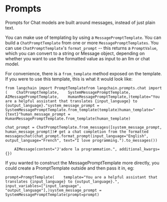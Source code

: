 Prompts
=======

Prompts for Chat models are built around messages, instead of just plain text.

You can make use of templating by using a `MessagePromptTemplate`. You can build a `ChatPromptTemplate` from one or more `MessagePromptTemplates`. You can use `ChatPromptTemplate`'s `format_prompt` -- this returns a `PromptValue`, which you can convert to a string or Message object, depending on whether you want to use the formatted value as input to an llm or chat model.

For convenience, there is a `from_template` method exposed on the template. If you were to use this template, this is what it would look like:

    from langchain import PromptTemplatefrom langchain.prompts.chat import (    ChatPromptTemplate,    SystemMessagePromptTemplate,    AIMessagePromptTemplate,    HumanMessagePromptTemplate,)template="You are a helpful assistant that translates {input_language} to {output_language}."system_message_prompt = SystemMessagePromptTemplate.from_template(template)human_template="{text}"human_message_prompt = HumanMessagePromptTemplate.from_template(human_template)

    chat_prompt = ChatPromptTemplate.from_messages([system_message_prompt, human_message_prompt])# get a chat completion from the formatted messageschat(chat_prompt.format_prompt(input_language="English", output_language="French", text="I love programming.").to_messages())

        AIMessage(content="J'adore la programmation.", additional_kwargs={})

If you wanted to construct the MessagePromptTemplate more directly, you could create a PromptTemplate outside and then pass it in, eg:

    prompt=PromptTemplate(    template="You are a helpful assistant that translates {input_language} to {output_language}.",    input_variables=["input_language", "output_language"],)system_message_prompt = SystemMessagePromptTemplate(prompt=prompt)